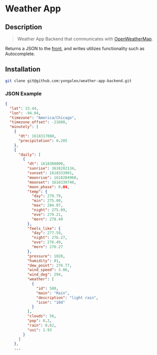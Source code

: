 # Weather App

## Description

> Weather App Backend that communicates with [OpenWeatherMap](https://openweathermap.org/api).

Returns a JSON to the [front](https://github.com/yxngalex/weather-app-react), and writes utilizes functionality such as Autocomplete.

## Installation


```bash
git clone git@github.com:yxngalex/weather-app-backend.git
```

### JSON Example

```json
{
  "lat": 33.44,
  "lon": -94.04,
  "timezone": "America/Chicago",
  "timezone_offset": -21600,
  "minutely": [
    {
      "dt": 1618317060,
      "precipitation": 0.205
    },
    {
      "daily": [
        {
          "dt": 1618308000,
          "sunrise": 1618282134,
          "sunset": 1618333901,
          "moonrise": 1618284960,
          "moonset": 1618339740,
          "moon_phase": 0.04,
          "temp": {
            "day": 279.79,
            "min": 275.09,
            "max": 284.07,
            "night": 275.09,
            "eve": 279.21,
            "morn": 278.49
          },
          "feels_like": {
            "day": 277.59,
            "night": 276.27,
            "eve": 276.49,
            "morn": 276.27
          },
          "pressure": 1020,
          "humidity": 81,
          "dew_point": 276.77,
          "wind_speed": 3.06,
          "wind_deg": 294,
          "weather": [
            {
              "id": 500,
              "main": "Rain",
              "description": "light rain",
              "icon": "10d"
            }
          ],
          "clouds": 56,
          "pop": 0.2,
          "rain": 0.62,
          "uvi": 1.93
        }
      ]
    },
    ...

```

